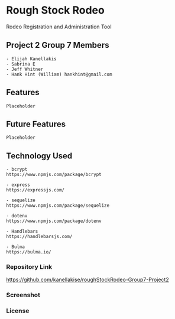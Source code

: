 
# Rough Stock Rodeo
Rodeo Registration and Administration Tool

## Project 2 Group 7 Members

```
- Elijah Kanellakis
- Sabrina E
- Jeff Whitner
- Hank Hint (William) hankhint@gmail.com
```

## Features

```
Placeholder
```

## Future Features

```
Placeholder
```

## Technology Used

```
- bcrypt
https://www.npmjs.com/package/bcrypt

- express
https://expressjs.com/

- sequelize
https://www.npmjs.com/package/sequelize

- dotenv 
https://www.npmjs.com/package/dotenv
  
- Handlebars
https://handlebarsjs.com/

- Bulma
https://bulma.io/
```


### Repository Link

https://github.com/kanellakise/roughStockRodeo-Group7-Project2

### Screenshot

### License
